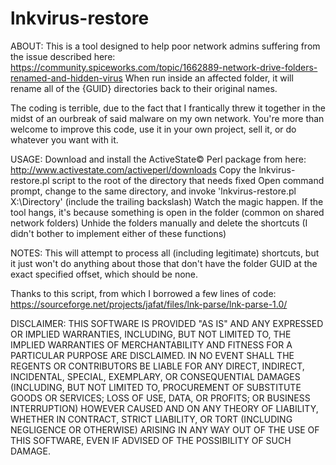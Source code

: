 # lnkvirus-restore

ABOUT:
This is a tool designed to help poor network admins suffering from the issue described here:
https://community.spiceworks.com/topic/1662889-network-drive-folders-renamed-and-hidden-virus
When run inside an affected folder, it will rename all of the {GUID} directories back to their original names.

The coding is terrible, due to the fact that I frantically threw it together in the midst of an ourbreak of said malware on my own network. You're more than welcome to improve this code, use it in your own project, sell it, or do whatever you want with it.

USAGE:
Download and install the ActiveState© Perl package from here: http://www.activestate.com/activeperl/downloads
Copy the lnkvirus-restore.pl script to the root of the directory that needs fixed
Open command prompt, change to the same directory, and invoke 'lnkvirus-restore.pl X:\Directory\' (include the trailing backslash)
Watch the magic happen. If the tool hangs, it's because something is open in the folder (common on shared network folders)
Unhide the folders manually and delete the shortcuts (I didn't bother to implement either of these functions)

NOTES:
This will attempt to process all (including legitimate) shortcuts, but it just won't do anything about those that don't have the folder GUID at the exact specified offset, which should be none.

Thanks to this script, from which I borrowed a few lines of code:
https://sourceforge.net/projects/jafat/files/lnk-parse/lnk-parse-1.0/

DISCLAIMER:
THIS SOFTWARE IS PROVIDED "AS IS" AND ANY EXPRESSED OR IMPLIED WARRANTIES, INCLUDING, BUT NOT LIMITED TO, THE IMPLIED WARRANTIES OF MERCHANTABILITY AND FITNESS FOR A PARTICULAR PURPOSE ARE DISCLAIMED. IN NO EVENT SHALL THE REGENTS OR CONTRIBUTORS BE LIABLE FOR ANY DIRECT, INDIRECT, INCIDENTAL, SPECIAL, EXEMPLARY, OR CONSEQUENTIAL DAMAGES (INCLUDING, BUT NOT LIMITED TO, PROCUREMENT OF SUBSTITUTE GOODS OR SERVICES; LOSS OF USE, DATA, OR PROFITS; OR BUSINESS INTERRUPTION) HOWEVER CAUSED AND ON ANY THEORY OF LIABILITY, WHETHER IN CONTRACT, STRICT LIABILITY, OR TORT (INCLUDING NEGLIGENCE OR OTHERWISE) ARISING IN ANY WAY OUT OF THE USE OF THIS SOFTWARE, EVEN IF ADVISED OF THE POSSIBILITY OF SUCH DAMAGE.
